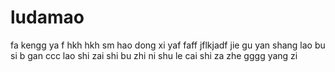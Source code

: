 # ludamao
fa
kengg ya f
hkh
hkh
sm hao dong xi yaf 
faff
jflkjadf
jie gu yan shang
lao bu si b
gan
ccc
 lao shi zai shi bu zhi
ni shu le cai shi za zhe gggg yang zi
